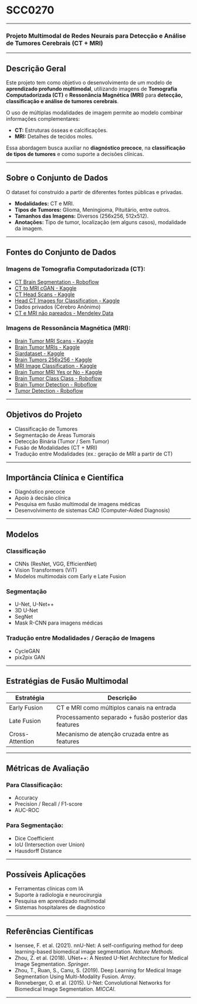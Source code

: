 # SCC0270


---

### Projeto Multimodal de Redes Neurais para Detecção e Análise de Tumores Cerebrais (CT + MRI)

---

## Descrição Geral

Este projeto tem como objetivo o desenvolvimento de um modelo de **aprendizado profundo multimodal**, utilizando imagens de **Tomografia Computadorizada (CT)** e **Ressonância Magnética (MRI)** para **detecção, classificação e análise de tumores cerebrais**.

O uso de múltiplas modalidades de imagem permite ao modelo combinar informações complementares:

* **CT:** Estruturas ósseas e calcificações.
* **MRI:** Detalhes de tecidos moles.

Essa abordagem busca auxiliar no **diagnóstico precoce**, na **classificação de tipos de tumores** e como suporte a decisões clínicas.

---

## Sobre o Conjunto de Dados

O dataset foi construído a partir de diferentes fontes públicas e privadas.

* **Modalidades:** CT e MRI.
* **Tipos de Tumores:** Glioma, Meningioma, Pituitário, entre outros.
* **Tamanhos das Imagens:** Diversos (256x256, 512x512).
* **Anotações:** Tipo de tumor, localização (em alguns casos), modalidade da imagem.

---

## Fontes do Conjunto de Dados

### Imagens de Tomografia Computadorizada (CT):

* [CT Brain Segmentation - Roboflow](https://universe.roboflow.com/joshua-zgc7b/ct-brain-segmentation)
* [CT to MRI cGAN - Kaggle](https://www.kaggle.com/datasets/darren2020/ct-to-mri-cgan)
* [CT Head Scans - Kaggle](https://www.kaggle.com/datasets/clarksaben/ct-head-scans)
* [Head CT Images for Classification - Kaggle](https://www.kaggle.com/datasets/nipaanjum/head-ct-images-for-classification)
* Dados privados (Cérebro Anônimo)
* [CT e MRI não pareados - Mendeley Data](https://data.mendeley.com/datasets/z4wc364g79/1)

### Imagens de Ressonância Magnética (MRI):

* [Brain Tumor MRI Scans - Kaggle](https://www.kaggle.com/datasets/rm1000/brain-tumor-mri-scans)
* [Brain Tumor MRIs - Kaggle](https://www.kaggle.com/datasets/vinayjayanti/brain-tumor-mris)
* [Siardataset - Kaggle](https://www.kaggle.com/datasets/masoumehsiar/siardataset)
* [Brain Tumors 256x256 - Kaggle](https://www.kaggle.com/datasets/thomasdubail/brain-tumors-256x256)
* [MRI Image Classification - Kaggle](https://www.kaggle.com/datasets/iashiqul/brain-tumor-mri-image-classification-dataset)
* [Brain Tumor MRI Yes or No - Kaggle](https://www.kaggle.com/datasets/mohamada2274/brain-tumor-mri-yes-or-no)
* [Brain Tumor Class Class - Roboflow](https://universe.roboflow.com/college-sf5ih/brain-tumor-class-class)
* [Brain Tumor Detection - Roboflow](https://universe.roboflow.com/tuan-nur-afrina-zahira/brain-tumor-detection-bmmqz)
* [Tumor Detection - Roboflow](https://universe.roboflow.com/brain-tumor-detection-wsera/tumor-detection-ko5jp)

---

## Objetivos do Projeto

* Classificação de Tumores
* Segmentação de Áreas Tumorais
* Detecção Binária (Tumor / Sem Tumor)
* Fusão de Modalidades (CT + MRI)
* Tradução entre Modalidades (ex.: geração de MRI a partir de CT)

---

## Importância Clínica e Científica

* Diagnóstico precoce
* Apoio à decisão clínica
* Pesquisa em fusão multimodal de imagens médicas
* Desenvolvimento de sistemas CAD (Computer-Aided Diagnosis)

---

## Modelos

### Classificação

* CNNs (ResNet, VGG, EfficientNet)
* Vision Transformers (ViT)
* Modelos multimodais com Early e Late Fusion

### Segmentação

* U-Net, U-Net++
* 3D U-Net
* SegNet
* Mask R-CNN para imagens médicas

### Tradução entre Modalidades / Geração de Imagens

* CycleGAN
* pix2pix GAN

---

## Estratégias de Fusão Multimodal

| Estratégia      | Descrição                                             |
| --------------- | ----------------------------------------------------- |
| Early Fusion    | CT e MRI como múltiplos canais na entrada             |
| Late Fusion     | Processamento separado + fusão posterior das features |
| Cross-Attention | Mecanismo de atenção cruzada entre as features        |

---

## Métricas de Avaliação

### Para Classificação:

* Accuracy
* Precision / Recall / F1-score
* AUC-ROC

### Para Segmentação:

* Dice Coefficient
* IoU (Intersection over Union)
* Hausdorff Distance

---

## Possíveis Aplicações

* Ferramentas clínicas com IA
* Suporte à radiologia e neurocirurgia
* Pesquisa em aprendizado multimodal
* Sistemas hospitalares de diagnóstico

---

## Referências Científicas

* Isensee, F. et al. (2021). nnU-Net: A self-configuring method for deep learning-based biomedical image segmentation. *Nature Methods*.
* Zhou, Z. et al. (2018). UNet++: A Nested U-Net Architecture for Medical Image Segmentation. *Springer*.
* Zhou, T., Ruan, S., Canu, S. (2019). Deep Learning for Medical Image Segmentation Using Multi-Modality Fusion. *Array*.
* Ronneberger, O. et al. (2015). U-Net: Convolutional Networks for Biomedical Image Segmentation. *MICCAI*.

---
